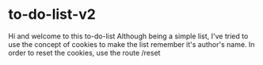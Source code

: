 # to-do-list-v2

Hi and welcome to this to-do-list
Although being a simple list, I've tried to use the concept of cookies to make the list remember it's author's name. 
In order to reset the cookies, use the route /reset
